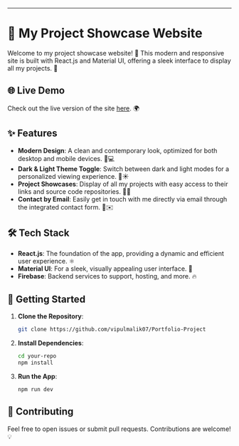 ---

# 🎨 My Project Showcase Website

Welcome to my project showcase website! 🚀 This modern and responsive site is built with React.js and Material UI, offering a sleek interface to display all my projects. 🌟

## 🌐 Live Demo

Check out the live version of the site [here](https://vipulmalik-portfolio.web.app). 🌍

## ✨ Features

- **Modern Design**: A clean and contemporary look, optimized for both desktop and mobile devices. 📱💻
- **Dark & Light Theme Toggle**: Switch between dark and light modes for a personalized viewing experience. 🌙☀️
- **Project Showcases**: Display of all my projects with easy access to their links and source code repositories. 📁🔗
- **Contact by Email**: Easily get in touch with me directly via email through the integrated contact form. 📧✉️

## 🛠️ Tech Stack

- **React.js**: The foundation of the app, providing a dynamic and efficient user experience. ⚛️
- **Material UI**: For a sleek, visually appealing user interface. 🎨
- **Firebase**: Backend services to support, hosting, and more. 🔥

## 🚀 Getting Started

1. **Clone the Repository**: 
   ```bash
   git clone https://github.com/vipulmalik07/Portfolio-Project
   ```
2. **Install Dependencies**:
   ```bash
   cd your-repo
   npm install
   ```
3. **Run the App**:
   ```bash
   npm run dev
   ```


## 🤝 Contributing

Feel free to open issues or submit pull requests. Contributions are welcome! 💡
